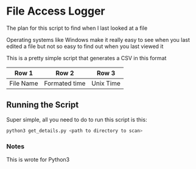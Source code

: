 # File Access Logger

The plan for this script to find when I last looked at a file

Operating systems like Windows make it really easy to see when you last edited a file but not so easy to find out when you last viewed it

This is a pretty simple script that generates a CSV in this format

| Row 1     | Row 2         | Row 3     |
| --------- | ------------- | --------- |
| File Name | Formated time | Unix Time |

## Running the Script

Super simple, all you need to do to run this script is this:

```python
python3 get_details.py <path to directory to scan>
```

### Notes

This is wrote for Python3